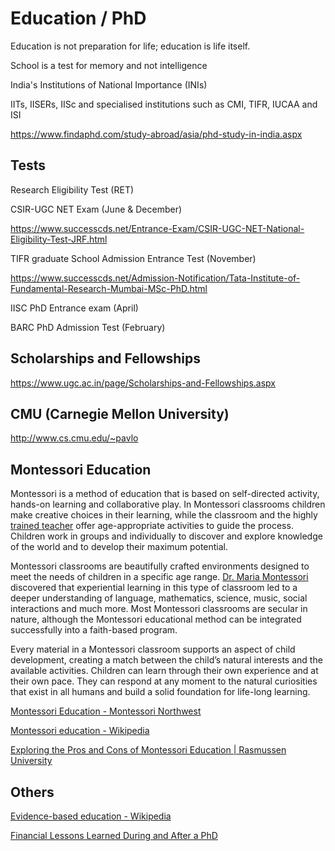 # Education / PhD

Education is not preparation for life; education is life itself.

School is a test for memory and not intelligence

India's Institutions of National Importance (INIs)

IITs, IISERs, IISc and specialised institutions such as CMI, TIFR, IUCAA and ISI

https://www.findaphd.com/study-abroad/asia/phd-study-in-india.aspx

## Tests

Research Eligibility Test (RET)

CSIR-UGC NET Exam (June & December)

https://www.successcds.net/Entrance-Exam/CSIR-UGC-NET-National-Eligibility-Test-JRF.html

TIFR graduate School Admission Entrance Test (November)

https://www.successcds.net/Admission-Notification/Tata-Institute-of-Fundamental-Research-Mumbai-MSc-PhD.html

IISC PhD Entrance exam (April)

BARC PhD Admission Test (February)

## Scholarships and Fellowships

https://www.ugc.ac.in/page/Scholarships-and-Fellowships.aspx

## CMU (Carnegie Mellon University)

http://www.cs.cmu.edu/~pavlo

## Montessori Education

Montessori is a method of education that is based on self-directed activity, hands-on learning and collaborative play. In Montessori classrooms children make creative choices in their learning, while the classroom and the highly [trained teacher](https://montessori-nw.org/teacher-preparation/) offer age-appropriate activities to guide the process. Children work in groups and individually to discover and explore knowledge of the world and to develop their maximum potential.

Montessori classrooms are beautifully crafted environments designed to meet the needs of children in a specific age range. [Dr. Maria Montessori](https://montessori-nw.org/about-montessori-education/#aboutmariaami) discovered that experiential learning in this type of classroom led to a deeper understanding of language, mathematics, science, music, social interactions and much more. Most Montessori classrooms are secular in nature, although the Montessori educational method can be integrated successfully into a faith-based program.

Every material in a Montessori classroom supports an aspect of child development, creating a match between the child’s natural interests and the available activities. Children can learn through their own experience and at their own pace. They can respond at any moment to the natural curiosities that exist in all humans and build a solid foundation for life-long learning.

[Montessori Education - Montessori Northwest](https://montessori-nw.org/about-montessori-education)

[Montessori education - Wikipedia](https://en.m.wikipedia.org/wiki/Montessori_education)

[Exploring the Pros and Cons of Montessori Education | Rasmussen University](https://www.rasmussen.edu/degrees/education/blog/pros_cons_montessori_education/)

## Others

[Evidence-based education - Wikipedia](https://en.wikipedia.org/wiki/Evidence-based_education)

[Financial Lessons Learned During and After a PhD](https://freefincal.com/financial-lessons-learned-during-and-after-a-phd/)

